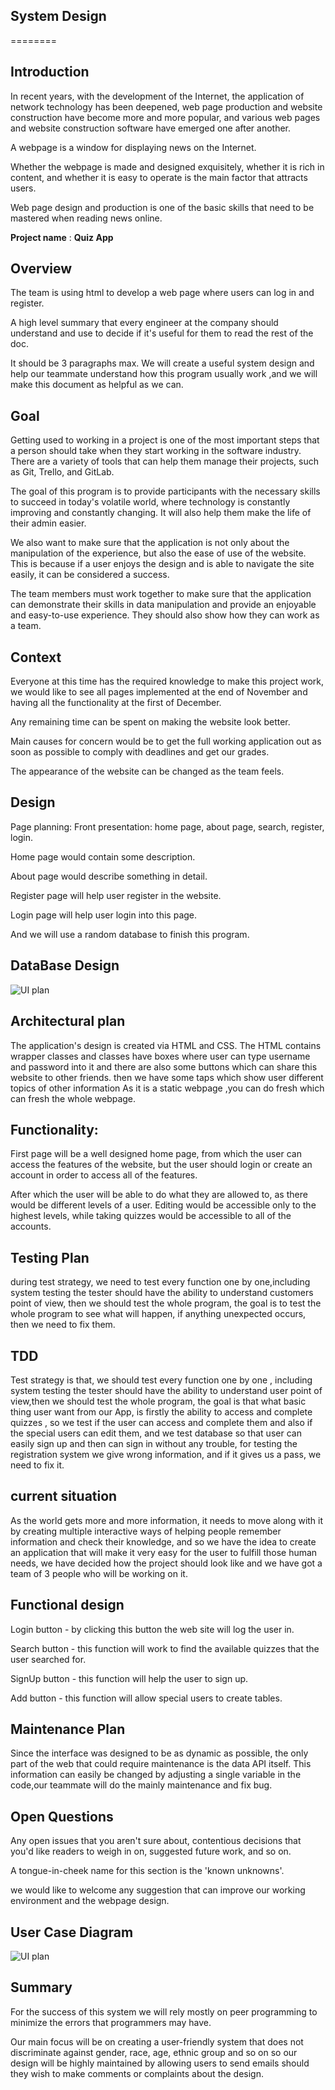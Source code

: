## System Design
========
## Introduction
In recent years, with the development of the Internet, the application of network technology has been deepened, web page production and website construction
have become more and more popular, and various web pages and website construction software have emerged one after another.

A webpage is a window for displaying news on the Internet.

Whether the webpage is made and designed exquisitely, whether it is rich in content, and whether it is easy to operate is the main factor that attracts users.

Web page design and production is one of the basic skills that need to be mastered when reading news online.


__Project name__ : **Quiz App**

## Overview
The team is using html to develop a web page where users can log in and register.

A high level summary that every engineer at the company should understand and use to decide if it's useful for them to read the rest of the doc. 

It should be 3 paragraphs max. We will create a useful system design and help our teammate understand how this program usually work ,and we will make this document as helpful as we can.


## Goal
Getting used to working in a project is one of the most important steps that a person should take when they start working in the software industry. There are a variety of tools that can help them manage their projects, such as Git, Trello, and GitLab.

The goal of this program is to provide participants with the necessary skills to succeed in today's volatile world, where technology is constantly improving and constantly changing. It will also help them make the life of their admin easier.

We also want to make sure that the application is not only about the manipulation of the experience, but also the ease of use of the website. This is because if a user enjoys the design and is able to navigate the site easily, it can be considered a success.

The team members must work together to make sure that the application can demonstrate their skills in data manipulation and provide an enjoyable and easy-to-use experience. They should also show how they can work as a team.

## Context
Everyone at this time has the required knowledge to make this project work, we would like to see all pages implemented at the end of November and having all the functionality at the first of December.

Any remaining time can be spent on making the website look better.

Main causes for concern would be to get the full working application out as soon as possible to comply with deadlines and get our grades.

The appearance of the website can be changed as the team feels.

## Design
Page planning: Front presentation: home page, about page, search, register, login.

Home page would contain some description.

About page would describe something in detail.

Register page will help user register in the website.

Login page will help user login into this page.

And we will use a random database to finish this program.

## DataBase Design

![UI plan](../image/Database_diagram.png)

## Architectural plan
The application's design is created via HTML and CSS. 
The HTML contains wrapper classes and classes have boxes where user can type username and password into it and
there are also some buttons which can share this website to other friends.
then we have some taps which show user different topics of other information As it is a static webpage ,you can do fresh which can fresh the whole webpage.

## Functionality:
First page will be a well designed home page, from which the user can access the features of the website, but the user should login or create an account in order to access all of the features.

After which the user will be able to do what they are allowed to, as there would be different levels of a user. Editing would be accessible only to the highest levels, while taking quizzes would be accessible to all of the accounts. 

## Testing Plan
during test strategy, we need to test every function one by one,including system testing the tester should have the ability to understand customers point of view, then we should test the whole program, the goal is to test the whole program to see what will happen, if anything unexpected occurs, then we need to fix them.

## TDD
Test strategy is that, we should test every function one by one ,
including system testing the tester should have the ability to understand user point of view,then we should test the whole program,
the goal is that what basic thing user want from our App, is firstly the ability to access and complete quizzes ,
so we test if the user can access and complete them and also if the special users can edit them, and we test database so that user can easily sign up and then can sign in without any trouble,
for testing the registration system we give wrong information, and if it gives us a pass, we need to fix it.

## current situation
As the world gets more and more information, it needs to move along with it by creating multiple interactive ways of helping people remember information and check their knowledge, 
and so we have the idea to create an application that will make it very easy for the user to fulfill those human needs,
we have decided how the project should look like and we have got a team of 3 people who will be working on it.

## Functional design
Login button - by clicking this button the web site will log the user in.

Search button - this function will work to find the available quizzes that the user searched for. 

SignUp button - this function will help the user to sign up. 

Add button - this function will allow special users to create tables.

## Maintenance Plan
Since the interface was designed to be as dynamic as possible, the only part of the web that could require maintenance is the data API itself. This information can easily be changed by adjusting a single variable in the code,our teammate will do the mainly maintenance and fix bug.

## Open Questions
Any open issues that you aren't sure about, contentious decisions that you'd like readers to weigh in on, suggested future work, and so on.

A tongue-in-cheek name for this section is the 'known unknowns'.

we would like to welcome any suggestion that can improve our working environment and the webpage design.

## User Case Diagram

 ![UI plan](../image/User_Case%20Quiz.jpg "UI plan")

## Summary
For the success of this system we will rely mostly on peer programming to minimize the errors that programmers may have.

Our main focus will be on creating a user-friendly system that does not discriminate against gender, race, age, ethnic group and so on so our design will be highly maintained by allowing users to send emails should they wish to make comments or complaints about the design.